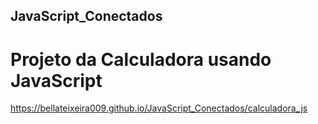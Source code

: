 ## JavaScript_Conectados

# Projeto da Calculadora usando JavaScript
https://bellateixeira009.github.io/JavaScript_Conectados/calculadora_js
